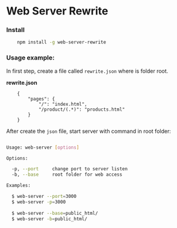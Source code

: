 # Web Server Rewrite

### Install
```bash
    npm install -g web-server-rewrite
```

### Usage example:
In first step, create a file called `rewrite.json` where is folder root.

**rewrite.json**
```
    {
        "pages": {
            "/": "index.html",
            "/product/(.*)": "products.html"
        }
    }
```

After create the `json` file, start server with command in root folder:

```bash

Usage: web-server [options]

Options:

  -p, --port     change port to server listen
  -b, --base     root folder for web access

Examples:

  $ web-server --port=3000
  $ web-server -p=3000
  
  $ web-server --base=public_html/
  $ web-server -b=public_html/


```

